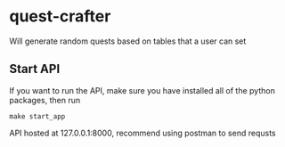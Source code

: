 # quest-crafter
Will generate random quests based on tables that a user can set

## Start API
If you want to run the API, make sure you have installed all of the python packages, then run
```
make start_app
```

API hosted at 127.0.0.1:8000, recommend using postman to send requsts
